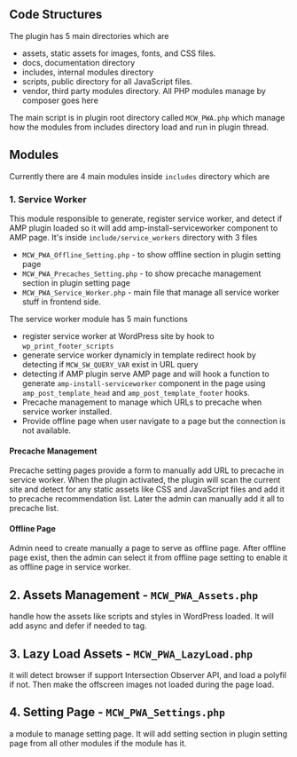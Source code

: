## Code Structures
The plugin has 5 main directories which are
* assets, static assets for images, fonts, and CSS files.
* docs, documentation directory
* includes, internal modules directory
* scripts, public directory for all JavaScript files.
* vendor, third party modules directory. All PHP modules manage by composer goes here 

The main script is in plugin root directory called `MCW_PWA.php` which manage how the modules from includes directory load and run in plugin thread. 

## Modules
Currently there are 4 main modules inside `includes` directory which are

### 1. Service Worker
This module responsible to generate, register service worker, and detect if AMP plugin loaded so it will add amp-install-serviceworker component to AMP page. It's inside `include/service_workers` directory with 3 files 
 * `MCW_PWA_Offline_Setting.php` - to show offline section in plugin setting page
 * `MCW_PWA_Precaches_Setting.php` - to show precache management section in plugin setting page
 * `MCW_PWA_Service_Worker.php` - main file that manage all service worker stuff in frontend side. 


The service worker module has 5 main functions
* register service worker at WordPress site by hook to `wp_print_footer_scripts`
* generate service worker dynamicly in template redirect hook by detecting if `MCW_SW_QUERY_VAR` exist in URL query
* detecting if AMP plugin serve AMP page and will hook a function to generate `amp-install-serviceworker` component in the page using `amp_post_template_head` and `amp_post_template_footer` hooks.
* Precache management to manage which URLs to precache when service worker installed.
* Provide offline page when user navigate to a page but the connection is not available.

#### Precache Management
Precache setting pages provide a form to manually add URL to precache in service worker. When the plugin activated, the plugin will scan the current site and detect for any static assets like CSS and JavaScript files and add it to precache recommendation list. Later the admin can manually add it all to precache list.

#### Offline Page
Admin need to create manually a page to serve as offline page. 
After offline page exist, then the admin can select it from offline page setting to enable it as offline page in service worker.

## 2. Assets Management - `MCW_PWA_Assets.php`
handle how the assets like scripts and styles in WordPress loaded. It will add async and defer if needed to tag.

## 3. Lazy Load Assets - `MCW_PWA_LazyLoad.php`
it will detect browser if support Intersection Observer API, and load a polyfil if not. Then make the offscreen images not loaded during the page load.

## 4. Setting Page - `MCW_PWA_Settings.php`
a module to manage setting page. It will add setting section in plugin setting page from all other modules if the module has it.


